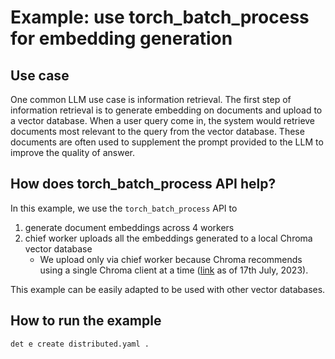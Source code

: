# Example: use torch_batch_process for embedding generation

## Use case

One common LLM use case is information retrieval. The first step of information retrieval is to generate embedding on
documents and upload to a vector database. When a user query come in, the system would retrieve documents most relevant
to the query from the vector database. These documents are often used to supplement the prompt provided to the LLM to 
improve the quality of answer.

## How does torch_batch_process API help?

In this example, we use the `torch_batch_process` API to 
1. generate document embeddings across 4 workers
2. chief worker uploads all the embeddings generated to a local Chroma vector database
    - We upload only via chief worker because Chroma recommends using a single Chroma client at a time 
   ([link](https://docs.trychroma.com/usage-guide) as of 17th July, 2023).

This example can be easily adapted to be used with other vector databases.

## How to run the example

`det e create distributed.yaml .`

